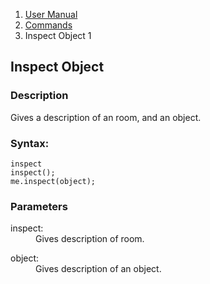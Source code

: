 <ol class="breadcrumb">
  <li><a href="#/docs/contents">User Manual</a></li>
   <li><a href="#/docs/commands">Commands</a></li>
<li class="active">Inspect Object 1</li>
</ol>

## Inspect Object

### Description

Gives a description of an room, and an object.

### Syntax:

	inspect
	inspect();
	me.inspect(object);

### Parameters

<dl>
  <dt>inspect:</dt>
  <dd>Gives description of room.</dd>
</dl>

<dl>
  <dt>object:</dt>
  <dd>Gives description of an object.</dd>
</dl>
